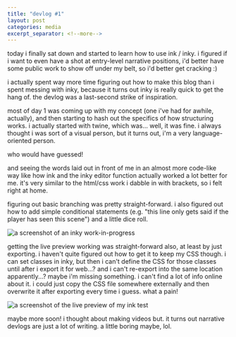 ```yaml
---
title: "devlog #1"
layout: post
categories: media
excerpt_separator: <!--more-->
---
```


today i finally sat down and started to learn how to use ink / inky. i figured if i want to even have a shot at entry-level narrative positions, i'd better have some public work to show off under my belt, so i'd better get cracking :)

i actually spent way more time figuring out how to make this blog than i spent messing with inky, because it turns out inky is really quick to get the hang of. the devlog was a last-second strike of inspiration.

<!--more-->

most of day 1 was coming up with my concept (one i've had for awhile, actually), and then starting to hash out the specifics of how structuring works. i actually started with twine, which was... well, it was fine. i always thought i was sort of a visual person, but it turns out, i'm a very language-oriented person.

who would have guessed!

and seeing the words laid out in front of me in an almost more code-like way like how ink and the inky editor function actually worked a lot better for me. it's very similar to the html/css work i dabble in with brackets, so i felt right at home.

figuring out basic branching was pretty straight-forward. i also figured out how to add simple conditional statements (e.g. "this line only gets said if the player has seen this scene") and a little dice roll.

![a screenshot of an inky work-in-progress](/blog/assets/post_images/2023/august/21/inky_gettingstarted.png)

getting the live preview working was straight-forward also, at least by just exporting. i haven't quite figured out how to get it to keep my CSS though. i can set classes in inky, but then i can't define the CSS for those classes until after i export it for web...? and i can't re-export into the same location apparently...? maybe i'm missing something. i can't find a lot of info online about it. i could just copy the CSS file somewhere externally and then overwrite it after exporting every time i guess. what a pain!

![a screenshot of the live preview of my ink test](/blog/assets/post_images/2023/august/21/inky_gettingstarted_preview.png)

maybe more soon! i thought about making videos but. it turns out narrative devlogs are just a lot of writing. a little boring maybe, lol.